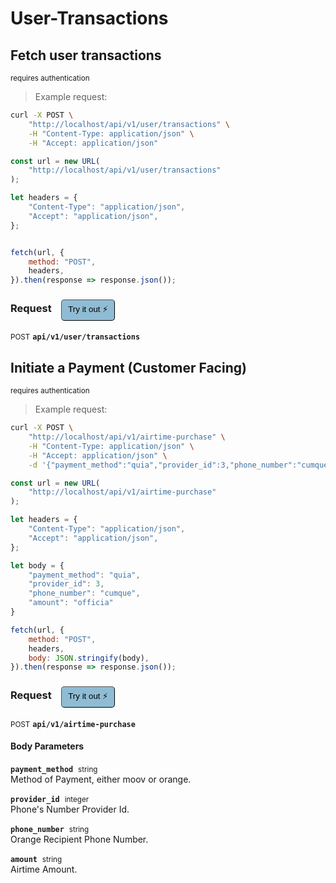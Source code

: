 # User-Transactions


## Fetch user transactions

<small class="badge badge-darkred">requires authentication</small>



> Example request:

```bash
curl -X POST \
    "http://localhost/api/v1/user/transactions" \
    -H "Content-Type: application/json" \
    -H "Accept: application/json"
```

```javascript
const url = new URL(
    "http://localhost/api/v1/user/transactions"
);

let headers = {
    "Content-Type": "application/json",
    "Accept": "application/json",
};


fetch(url, {
    method: "POST",
    headers,
}).then(response => response.json());
```


<div id="execution-results-POSTapi-v1-user-transactions" hidden>
    <blockquote>Received response<span id="execution-response-status-POSTapi-v1-user-transactions"></span>:</blockquote>
    <pre class="json"><code id="execution-response-content-POSTapi-v1-user-transactions"></code></pre>
</div>
<div id="execution-error-POSTapi-v1-user-transactions" hidden>
    <blockquote>Request failed with error:</blockquote>
    <pre><code id="execution-error-message-POSTapi-v1-user-transactions"></code></pre>
</div>
<form id="form-POSTapi-v1-user-transactions" data-method="POST" data-path="api/v1/user/transactions" data-authed="1" data-hasfiles="0" data-headers='{"Content-Type":"application\/json","Accept":"application\/json"}' onsubmit="event.preventDefault(); executeTryOut('POSTapi-v1-user-transactions', this);">
<h3>
    Request&nbsp;&nbsp;&nbsp;
        <button type="button" style="background-color: #8fbcd4; padding: 5px 10px; border-radius: 5px; border-width: thin;" id="btn-tryout-POSTapi-v1-user-transactions" onclick="tryItOut('POSTapi-v1-user-transactions');">Try it out ⚡</button>
    <button type="button" style="background-color: #c97a7e; padding: 5px 10px; border-radius: 5px; border-width: thin;" id="btn-canceltryout-POSTapi-v1-user-transactions" onclick="cancelTryOut('POSTapi-v1-user-transactions');" hidden>Cancel</button>&nbsp;&nbsp;
    <button type="submit" style="background-color: #6ac174; padding: 5px 10px; border-radius: 5px; border-width: thin;" id="btn-executetryout-POSTapi-v1-user-transactions" hidden>Send Request 💥</button>
    </h3>
<p>
<small class="badge badge-black">POST</small>
 <b><code>api/v1/user/transactions</code></b>
</p>
<p>
<label id="auth-POSTapi-v1-user-transactions" hidden>Authorization header: <b><code>Bearer </code></b><input type="text" name="Authorization" data-prefix="Bearer " data-endpoint="POSTapi-v1-user-transactions" data-component="header"></label>
</p>
</form>


## Initiate a Payment (Customer Facing)

<small class="badge badge-darkred">requires authentication</small>



> Example request:

```bash
curl -X POST \
    "http://localhost/api/v1/airtime-purchase" \
    -H "Content-Type: application/json" \
    -H "Accept: application/json" \
    -d '{"payment_method":"quia","provider_id":3,"phone_number":"cumque","amount":"officia"}'

```

```javascript
const url = new URL(
    "http://localhost/api/v1/airtime-purchase"
);

let headers = {
    "Content-Type": "application/json",
    "Accept": "application/json",
};

let body = {
    "payment_method": "quia",
    "provider_id": 3,
    "phone_number": "cumque",
    "amount": "officia"
}

fetch(url, {
    method: "POST",
    headers,
    body: JSON.stringify(body),
}).then(response => response.json());
```


<div id="execution-results-POSTapi-v1-airtime-purchase" hidden>
    <blockquote>Received response<span id="execution-response-status-POSTapi-v1-airtime-purchase"></span>:</blockquote>
    <pre class="json"><code id="execution-response-content-POSTapi-v1-airtime-purchase"></code></pre>
</div>
<div id="execution-error-POSTapi-v1-airtime-purchase" hidden>
    <blockquote>Request failed with error:</blockquote>
    <pre><code id="execution-error-message-POSTapi-v1-airtime-purchase"></code></pre>
</div>
<form id="form-POSTapi-v1-airtime-purchase" data-method="POST" data-path="api/v1/airtime-purchase" data-authed="1" data-hasfiles="0" data-headers='{"Content-Type":"application\/json","Accept":"application\/json"}' onsubmit="event.preventDefault(); executeTryOut('POSTapi-v1-airtime-purchase', this);">
<h3>
    Request&nbsp;&nbsp;&nbsp;
        <button type="button" style="background-color: #8fbcd4; padding: 5px 10px; border-radius: 5px; border-width: thin;" id="btn-tryout-POSTapi-v1-airtime-purchase" onclick="tryItOut('POSTapi-v1-airtime-purchase');">Try it out ⚡</button>
    <button type="button" style="background-color: #c97a7e; padding: 5px 10px; border-radius: 5px; border-width: thin;" id="btn-canceltryout-POSTapi-v1-airtime-purchase" onclick="cancelTryOut('POSTapi-v1-airtime-purchase');" hidden>Cancel</button>&nbsp;&nbsp;
    <button type="submit" style="background-color: #6ac174; padding: 5px 10px; border-radius: 5px; border-width: thin;" id="btn-executetryout-POSTapi-v1-airtime-purchase" hidden>Send Request 💥</button>
    </h3>
<p>
<small class="badge badge-black">POST</small>
 <b><code>api/v1/airtime-purchase</code></b>
</p>
<p>
<label id="auth-POSTapi-v1-airtime-purchase" hidden>Authorization header: <b><code>Bearer </code></b><input type="text" name="Authorization" data-prefix="Bearer " data-endpoint="POSTapi-v1-airtime-purchase" data-component="header"></label>
</p>
<h4 class="fancy-heading-panel"><b>Body Parameters</b></h4>
<p>
<b><code>payment_method</code></b>&nbsp;&nbsp;<small>string</small>  &nbsp;
<input type="text" name="payment_method" data-endpoint="POSTapi-v1-airtime-purchase" data-component="body" required  hidden>
<br>
Method of Payment, either moov or orange.</p>
<p>
<b><code>provider_id</code></b>&nbsp;&nbsp;<small>integer</small>  &nbsp;
<input type="number" name="provider_id" data-endpoint="POSTapi-v1-airtime-purchase" data-component="body" required  hidden>
<br>
Phone's Number Provider Id.</p>
<p>
<b><code>phone_number</code></b>&nbsp;&nbsp;<small>string</small>  &nbsp;
<input type="text" name="phone_number" data-endpoint="POSTapi-v1-airtime-purchase" data-component="body" required  hidden>
<br>
Orange Recipient Phone Number.</p>
<p>
<b><code>amount</code></b>&nbsp;&nbsp;<small>string</small>  &nbsp;
<input type="text" name="amount" data-endpoint="POSTapi-v1-airtime-purchase" data-component="body" required  hidden>
<br>
Airtime Amount.</p>

</form>



